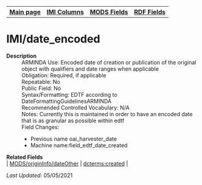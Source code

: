 <!DOCTYPE html>
<html>

<body>
<table style="width:100%">
  <tr>
    <th><a href="index.md">Main page</a></th>
	<th><a href="IMI.md">IMI Columns</a></th>
    <th><a href="MODS.md">MODS Fields</a></th>
    <th><a href="RDF.md">RDF Fields</a></th>
  </tr>
</table>

<h1>IMI/date_encoded</h1>
<dl>
  <dt><b>Description</b></dt>
  <dd>ARMINDA Use: Encoded date of creation or publication of the original object with qualifiers and date ranges when applicable</dd>
  <dd>Obligation: Required, if applicable</dd>
  <dd>Repeatable: No</dd>
  <dd>Public Field: No</dd>
  <dd>Syntax/Formatting: EDTF according to DateFormattingGuidelinesARMINDA </dd>
  <dd>Recommended Controlled Vocabulary: N/A</dd>
  <dd>Notes: Currently this is maintained in order to have an encoded date that is as granular as possible within edtf</dd>
  <dd>Field Changes: 
	<ul>
		<li>Previous name oai_harvester_date</li>
		<li>Machine name:field_edtf_date_created</li>
	</ul>
  </dd>
</dl>
<dl>
	<dt><b>Related Fields</b></dt>
		| <a href="mods.originInfo_dateOther.md">MODS/originInfo/dateOther</a> | <a href="rdf.dcterms.created.md">dcterms:created</a> |
</dl>
<p><i>Last Updated: </i>05/05/2021</p>
</body>
</html>